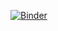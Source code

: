 [![Binder](https://mybinder.org/badge_logo.svg)](https://mybinder.org/v2/gh/jan-janssen/cp2k-example/master?filepath=pycp2k.ipynb)
